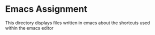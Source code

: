 # Emacs Assignment

This directory displays files written in emacs about the shortcuts used within the emacs editor